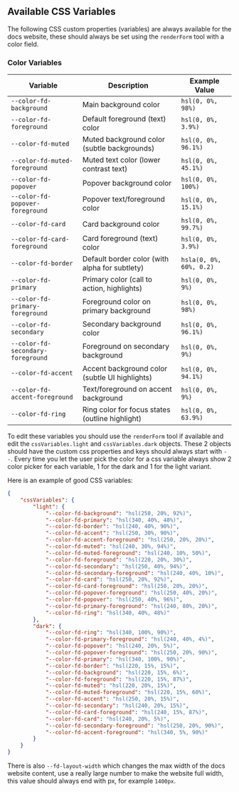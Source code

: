 ## Available CSS Variables

The following CSS custom properties (variables) are always available for the docs website, these should always be set using the `renderForm` tool with a color field.

### Color Variables

| Variable                          | Description                                     | Example Value           |
| --------------------------------- | ----------------------------------------------- | ----------------------- |
| `--color-fd-background`           | Main background color                           | `hsl(0, 0%, 98%)`       |
| `--color-fd-foreground`           | Default foreground (text) color                 | `hsl(0, 0%, 3.9%)`      |
| `--color-fd-muted`                | Muted background color (subtle backgrounds)     | `hsl(0, 0%, 96.1%)`     |
| `--color-fd-muted-foreground`     | Muted text color (lower contrast text)          | `hsl(0, 0%, 45.1%)`     |
| `--color-fd-popover`              | Popover background color                        | `hsl(0, 0%, 100%)`      |
| `--color-fd-popover-foreground`   | Popover text/foreground color                   | `hsl(0, 0%, 15.1%)`     |
| `--color-fd-card`                 | Card background color                           | `hsl(0, 0%, 99.7%)`     |
| `--color-fd-card-foreground`      | Card foreground (text) color                    | `hsl(0, 0%, 3.9%)`      |
| `--color-fd-border`               | Default border color (with alpha for subtlety)  | `hsla(0, 0%, 60%, 0.2)` |
| `--color-fd-primary`              | Primary color (call to action, highlights)      | `hsl(0, 0%, 9%)`        |
| `--color-fd-primary-foreground`   | Foreground color on primary background          | `hsl(0, 0%, 98%)`       |
| `--color-fd-secondary`            | Secondary background color                      | `hsl(0, 0%, 96.1%)`     |
| `--color-fd-secondary-foreground` | Foreground on secondary background              | `hsl(0, 0%, 9%)`        |
| `--color-fd-accent`               | Accent background color (subtle UI highlights)  | `hsl(0, 0%, 94.1%)`     |
| `--color-fd-accent-foreground`    | Text/foreground on accent background            | `hsl(0, 0%, 9%)`        |
| `--color-fd-ring`                 | Ring color for focus states (outline highlight) | `hsl(0, 0%, 63.9%)`     |

To edit these variables you should use the `renderForm` tool if available and edit the `cssVariables.light` and `cssVariables.dark` objects. These 2 objects should have the custom css properties and keys should always start with `--`. Every time you let the user pick the color for a css variable always show 2 color picker for each variable, 1 for the dark and 1 for the light variant.

Here is an example of good CSS variables:

```json
{
    "cssVariables": {
        "light": {
            "--color-fd-background": "hsl(250, 20%, 92%)",
            "--color-fd-primary": "hsl(340, 40%, 48%)",
            "--color-fd-border": "hsl(240, 40%, 90%)",
            "--color-fd-accent": "hsl(250, 30%, 90%)",
            "--color-fd-accent-foreground": "hsl(250, 20%, 20%)",
            "--color-fd-muted": "hsl(240, 30%, 94%)",
            "--color-fd-muted-foreground": "hsl(240, 10%, 50%)",
            "--color-fd-foreground": "hsl(220, 20%, 30%)",
            "--color-fd-secondary": "hsl(250, 40%, 94%)",
            "--color-fd-secondary-foreground": "hsl(240, 40%, 10%)",
            "--color-fd-card": "hsl(250, 20%, 92%)",
            "--color-fd-card-foreground": "hsl(250, 20%, 20%)",
            "--color-fd-popover-foreground": "hsl(250, 40%, 20%)",
            "--color-fd-popover": "hsl(250, 40%, 96%)",
            "--color-fd-primary-foreground": "hsl(240, 80%, 20%)",
            "--color-fd-ring": "hsl(340, 40%, 48%)"
        },
        "dark": {
            "--color-fd-ring": "hsl(340, 100%, 90%)",
            "--color-fd-primary-foreground": "hsl(240, 40%, 4%)",
            "--color-fd-popover": "hsl(240, 20%, 5%)",
            "--color-fd-popover-foreground": "hsl(250, 20%, 90%)",
            "--color-fd-primary": "hsl(340, 100%, 90%)",
            "--color-fd-border": "hsl(220, 15%, 15%)",
            "--color-fd-background": "hsl(220, 15%, 6%)",
            "--color-fd-foreground": "hsl(220, 15%, 87%)",
            "--color-fd-muted": "hsl(220, 20%, 15%)",
            "--color-fd-muted-foreground": "hsl(220, 15%, 60%)",
            "--color-fd-accent": "hsl(250, 20%, 15%)",
            "--color-fd-secondary": "hsl(240, 20%, 15%)",
            "--color-fd-card-foreground": "hsl(240, 15%, 87%)",
            "--color-fd-card": "hsl(240, 20%, 5%)",
            "--color-fd-secondary-foreground": "hsl(250, 20%, 90%)",
            "--color-fd-accent-foreground": "hsl(340, 5%, 90%)"
        }
    }
}
```

There is also `--fd-layout-width` which changes the max width of the docs website content, use a really large number to make the website full width, this value should always end with px, for example `1400px`.
